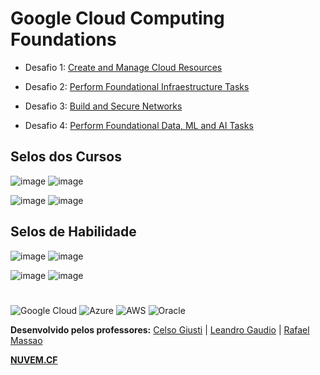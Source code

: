 # Google Cloud Computing Foundations

- Desafio 1: [Create and Manage Cloud Resources](https://github.com/Leandromeda/Cloud/wiki/Desafio-1-%7C-Create-and-Manage-Cloud-Resources)

- Desafio 2: [Perform Foundational Infraestructure Tasks](https://github.com/Leandromeda/Cloud/wiki/Desafio-2-%7C-Perform-Foundational-Infraestructure-Tasks)

- Desafio 3: [Build and Secure Networks](https://github.com/Leandromeda/Cloud/wiki/Desafio-3-%7C-Build-and-Secure-Networks)

- Desafio 4: [Perform Foundational Data, ML and AI Tasks](teste)

## Selos dos Cursos

![image](https://user-images.githubusercontent.com/105340567/181305347-dacad484-61c8-44d3-b13f-20ed68d7ce89.png)  ![image](https://user-images.githubusercontent.com/105340567/181305523-add9128a-3af5-4ccd-aeb4-1126eaa5572b.png)

![image](https://user-images.githubusercontent.com/105340567/181305860-ba07d15d-9e4e-4dab-a8e4-776353ecbed2.png)  ![image](https://user-images.githubusercontent.com/105340567/181305904-92bd7ae4-6e25-4142-bed0-ad2583cd0811.png)

## Selos de Habilidade

![image](https://user-images.githubusercontent.com/105340567/181279712-62693cfd-a8ff-4ab3-adbb-1093b6d1fe28.png)  ![image](https://user-images.githubusercontent.com/105340567/181280073-6c5c67ec-55fd-4d2f-9210-0bd5847a5d71.png)

![image](https://user-images.githubusercontent.com/105340567/181280160-0b14d642-f92f-4597-914b-78e99655cc84.png)  ![image](https://user-images.githubusercontent.com/105340567/181280303-e8b36330-c6b8-4ffc-aef1-df6e5f0e6d47.png)

#
![Google Cloud](https://img.shields.io/badge/GoogleCloud-%234285F4.svg?style=for-the-badge&logo=google-cloud&logoColor=white)  ![Azure](https://img.shields.io/badge/azure-%230072C6.svg?style=for-the-badge&logo=microsoftazure&logoColor=white)  ![AWS](https://img.shields.io/badge/AWS-%23FF9900.svg?style=for-the-badge&logo=amazon-aws&logoColor=white)  ![Oracle](https://img.shields.io/badge/Oracle-F80000?style=for-the-badge&logo=oracle&logoColor=white)

<b>Desenvolvido pelos professores:</b> [Celso Giusti](https://github.com/CelsoGR/) | [Leandro Gaudio](https://github.com/Leandromeda/) | [Rafael Massao](https://github.com/Massao_JapaNice/)

**[NUVEM.CF](https://nuvem.cf/)**
